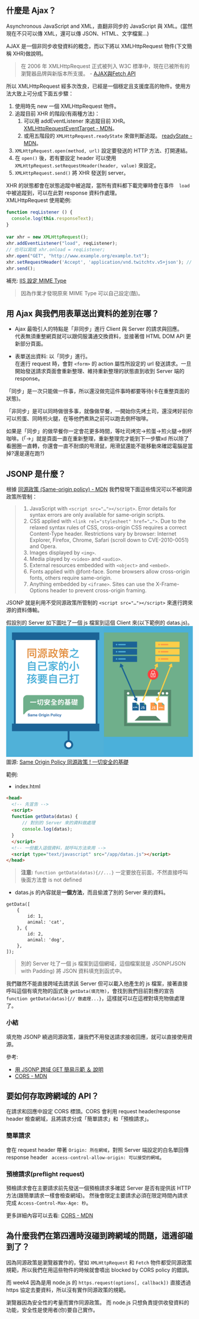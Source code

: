 ## 什麼是 Ajax？
Asynchronous JavaScript and XML，直翻非同步的 JavaScript 與 XML。(當然現在不只可以傳 XML，還可以傳 JSON、HTML、文字檔案...)

AJAX 是一個非同步收發資料的概念，而以下將以 XMLHttpRequest 物件(下文簡稱 XHR)做說明。

> 在 2006 年 XMLHttpRequest 正式被列入 W3C 標準中，現在已被所有的瀏覽器品牌與新版本所支援。 - [AJAX與Fetch API](https://eyesofkids.gitbooks.io/javascript-start-from-es6/content/part4/ajax_fetch.html)


所以 XMLHttpRequest 經多次改良，已經是一個穩定且支援度高的物件。使用方法大致上可分成下面五步驟：
1. 使用時先 new 一個 XMLHttpRequest 物件。
2. 追蹤目前 XHR 的階段(有兩種方法)：
    1. 可以用 addEventListener 來追蹤目前 XHR。 [XMLHttpRequestEventTarget - MDN](https://developer.mozilla.org/en-US/docs/Web/API/XMLHttpRequestEventTarget)。
    2. 或用五階段的 `XMLHttpRequest.readyState` 來做判斷追蹤。 [readyState - MDN](https://developer.mozilla.org/zh-TW/docs/Web/API/XMLHttpRequest/readyState)。
3. `XMLHttpRequest.open(method, url)` 設定要發送的 HTTP 方法、打開連結。
4. 在 `open()` 後，若有要設定 header 可以使用 `XMLHttpRequest.setRequestHeader(header, value)` 來設定。
5. `XMLHttpRequest.send()` 將 XHR 發送到 server。

XHR 的狀態都會在狀態追蹤中被追蹤，當所有資料都下載完畢時會在事件　`load` 中被追蹤到，可以在此對 response 資料作處理。  
XMLHttpRequest 使用範例:
``` javascript
function reqListener () {
  console.log(this.responseText);
}

var xhr = new XMLHttpRequest();
xhr.addEventListener("load", reqListener);
// 也可以寫成 xhr.onload = reqListener;
xhr.open("GET", "http://www.example.org/example.txt"); 
xhr.setRequestHeader('Accept', 'application/vnd.twitchtv.v5+json'); // 對應 response 的 Content-Type
xhr.send();
```
補充: [IIS 設定 MIME Type](https://shunnien.github.io/2018/09/13/mime-type-set-for-iis/)
> 因為作業才發現原來 MIME Type 可以自己設定(酷)。

## 用 Ajax 與我們用表單送出資料的差別在哪？
- Ajax 最吸引人的特點是「非同步」進行 Client 與 Server 的請求與回應。  
代表無須重整網頁就可以跟伺服溝通交換資料，並接著借 HTML DOM API 更新部分頁面。

- 表單送出資料: 以「同步」進行。  
在進行 request 時，會對 `<form>` 的 action 屬性所設定的 url 發送請求。一旦開始發送請求頁面會重新整理、維持重新整理的狀態直到收到 Server 端的 response。

「同步」是一次只能做一件事，所以還沒做完這件事時都要等待(卡在重整頁面的狀態)。

「非同步」是可以同時做很多事，就像做早餐，一開始你先烤土司，還沒烤好前你可以煎蛋、同時煎火腿，在等他們煮熟之前可以跑去倒杯咖啡。

如果是「同步」的做早餐你一定會花更多時間，等吐司烤完→煎蛋→煎火腿→倒杯咖啡。(「→」就是頁面一直在重新整理，重新整理完才能到下一步驟xd 所以除了看圈圈一直轉，你還會一直不耐煩的甩滑鼠，用滑鼠還能不能移動來確認電腦是當掉?還是還在跑?)

## JSONP 是什麼？
根據 [同源政策 (Same-origin policy) - MDN](https://developer.mozilla.org/zh-TW/docs/Web/Security/Same-origin_policy) 我們發現下面這些情況可以不被同源政策所管制：
> 1. JavaScript with `<script src="…"></script>`. Error details for syntax errors are only available for same-origin scripts.
> 2. CSS applied with `<link rel="stylesheet" href="…">`. Due to the relaxed syntax rules of CSS, cross-origin CSS requires a correct Content-Type header. Restrictions vary by browser: Internet Explorer, Firefox, Chrome, Safari (scroll down to CVE-2010-0051) and Opera.
> 3. Images displayed by `<img>`.
> 4. Media played by `<video>` and `<audio>`.
> 5. External resources embedded with `<object>` and `<embed>`.
> 6. Fonts applied with @font-face. Some browsers allow cross-origin fonts, others require same-origin.
> 7. Anything embedded by `<iframe>`. Sites can use the X-Frame-Options header to prevent cross-origin framing.

JSONP 就是利用不受同源政策所管制的 `<script src="…"></script>` 來進行跨來源的資料傳輸。

假設別的 Server 如下圖吐了一個 js 檔案到這個 Client 來(以下範例的 datas.js)。
![same_origin_policy](/homeworks/week8/img/same_origin_policy.png)  
圖源: [Same Origin Policy 同源政策 ! 一切安全的基礎](https://medium.com/@jaydenlin/same-origin-policy-%E5%90%8C%E6%BA%90%E6%94%BF%E7%AD%96-%E4%B8%80%E5%88%87%E5%AE%89%E5%85%A8%E7%9A%84%E5%9F%BA%E7%A4%8E-36432565a226)  

範例:  
- index.html
``` html
<head>
  <!-- 先宣告 -->
  <script>
  function getData(datas) {
      // 對別的 Server 來的資料做處理
      console.log(datas);
  }
  </script>
  <!-- 一但載入這個資料，就呼叫方法來用 -->
  <script type="text/javascript" src="/app/datas.js"></script>
</head>
```
> **注意:** `function getData(datas){//...}` 一定要放在前面，不然直接呼叫後面方法會 is not defined  
- datas.js 的內容就是**一個方法**，而且偷渡了別的 Server 來的資料。
```
getData([
    {
        id: 1,
        animal: 'cat',
    }, {
        id: 2,
        animal: 'dog',
    },
]);
```
> 別的 Server 吐了一個 js 檔案到這個網域，這個檔案就是 JSONP(JSON with Padding) 將 JSON 資料填充到函式中。  

我們雖然不能直接跨域去請求該 Server 但可以載入他產生的 js 檔案，接著直接呼叫這個有填充物的函式後 `getData(填充物)`，會找到我們目前對應的宣告 `function getData(datas){// 做處理...}`，這樣就可以在這裡對填充物做處理了。

### 小結
填充物 JSONP 繞過同源政策，讓我們不用發送請求接收回應，就可以直接使用資源。

參考: 
- [用 JSONP 跨域 GET 簡易示範 ＆ 說明](https://medium.com/@brianwu291/jsonp-with-simple-example-4711e2a07443)
- [CORS - MDN](https://developer.mozilla.org/en-US/docs/Web/HTTP/CORS)

## 要如何存取跨網域的 API？
在請求和回應中設定 CORS 標頭。CORS 會利用 request header/response header 檢查網域，且將請求分成「簡單請求」和「預檢請求」。
### 簡單請求
會在 request header 帶著 `Origin: 所在網域`，對照 Server 端設定的白名單回傳 response header ` access-control-allow-origin: 可以接受的網域`。
### 預檢請求(preflight request)
預檢請求會在主要請求前先發送一個預檢請求多確認 Server 是否有提供該 HTTP 方法(跟簡單請求一樣會檢查網域)。
然後會限定主要請求必須在限定時間內請求完成 `Access-Control-Max-Age: 秒`。

更多詳細內容可以去看: [CORS - MDN](https://developer.mozilla.org/en-US/docs/Web/HTTP/CORS)

## 為什麼我們在第四週時沒碰到跨網域的問題，這週卻碰到了？
因為同源政策是瀏覽器實作的，譬如 `XMLHttpRequest` 和 `Fetch` 物件都受同源政策規範，所以我們在用這些物件的時候就會噴出 blocked by CORS policy 的錯誤。

而 week4 因為是用 node.js 的 `https.request(options[, callback])` 直接透過 https 協定去要資料，所以沒有實作同源政策的規範。

瀏覽器因為安全性的考量而實作同源政策。
而 node.js 只想負責提供收發資料的功能，安全性是使用者(你)要自己實作。